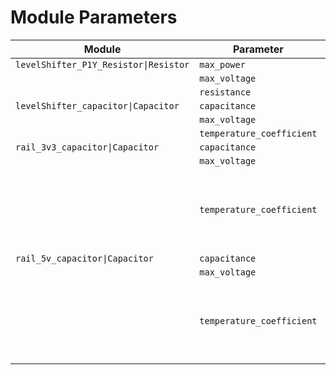 # Module Parameters
| Module | Parameter | Value |
| --- | --- | --- |
| `levelShifter_P1Y_Resistor\|Resistor` | `max_power` | `([62.5mW])` |
|  | `max_voltage` | `([50V])` |
|  | `resistance` | `([99Ω, 101Ω])` |
| `levelShifter_capacitor\|Capacitor` | `capacitance` | `([90nF, 110nF])` |
|  | `max_voltage` | `([16V])` |
|  | `temperature_coefficient` | `[TemperatureCoefficient.X7R]` |
| `rail_3v3_capacitor\|Capacitor` | `capacitance` | `([423µF, 517µF])` |
|  | `max_voltage` | `([0V, InfinityV])` |
|  | `temperature_coefficient` | `[TemperatureCoefficient.X8R, TemperatureCoefficient.Z5U, TemperatureCoefficient.C0G, TemperatureCoefficient.X5R, TemperatureCoefficient.Y5V, TemperatureCoefficient.X6R, TemperatureCoefficient.X7R, TemperatureCoefficient.X7S]` |
| `rail_5v_capacitor\|Capacitor` | `capacitance` | `([423µF, 517µF])` |
|  | `max_voltage` | `([0V, InfinityV])` |
|  | `temperature_coefficient` | `[TemperatureCoefficient.X8R, TemperatureCoefficient.Z5U, TemperatureCoefficient.C0G, TemperatureCoefficient.X5R, TemperatureCoefficient.Y5V, TemperatureCoefficient.X6R, TemperatureCoefficient.X7R, TemperatureCoefficient.X7S]` |

